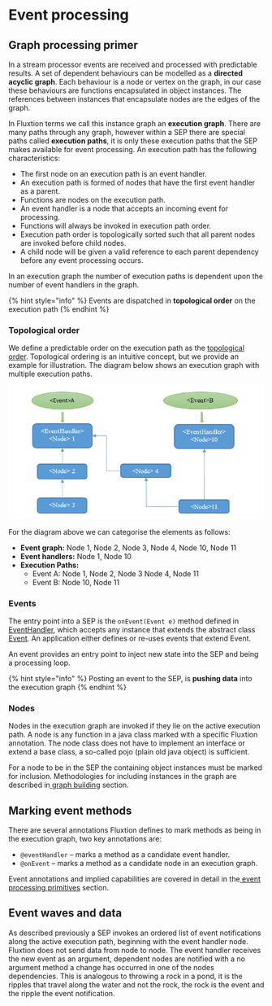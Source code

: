# Event processing

## Graph processing primer

In a stream processor events are received and processed with predictable results. A set of dependent behaviours can be modelled as a **directed acyclic graph**. Each behaviour is a node or vertex on the graph, in our case these behaviours are functions encapsulated in object instances. The references between instances that encapsulate nodes are the edges of the graph. 

In Fluxtion terms we call this instance graph an **execution graph**. There are many paths through any graph, however within a SEP there are special paths called **execution paths**, it is only these execution paths that the SEP makes available for event processing. An execution path has the following characteristics:

* The first node on an execution path is an event handler.
* An execution path is formed of nodes that have the first event handler as a parent.
* Functions are nodes on the execution path.
* An event handler is a node that accepts an incoming event for processing.
* Functions will always be invoked in execution path order.
* Execution path order is topologically sorted such that all parent nodes are invoked before child nodes.
* A child node will be given a valid reference to each parent dependency before any event processing occurs.

In an execution graph the number of execution paths is dependent upon the number of event handlers in the graph. 

{% hint style="info" %}
Events are dispatched in **topological order** on the execution path
{% endhint %}

### Topological order

We define a predictable order on the execution path as the [topological order](https://en.wikipedia.org/wiki/Topological_sorting). Topological ordering is an intuitive concept, but we provide an example for illustration. The diagram below shows an execution graph with multiple execution paths.

![Example execution graph with multiple execution paths](../../../.gitbook/assets/execution_graph_paths.png)

For the diagram above we can categorise the elements as follows:

* **Event graph:** Node 1, Node 2, Node 3, Node 4, Node 10, Node 11
* **Event handlers:** Node 1, Node 10
* **Execution Paths:**
  * Event A: Node 1, Node 2, Node 3 Node 4, Node 11
  * Event B: Node 10, Node 11

### Events

The entry point into a SEP is the `onEvent(Event e)` method defined in [EventHandler](https://github.com/v12technology/fluxtion/blob/master/api/src/main/java/com/fluxtion/runtime/lifecycle/EventHandler.java), which accepts any instance that extends the abstract class [Event](https://github.com/v12technology/fluxtion/blob/master/api/src/main/java/com/fluxtion/runtime/event/Event.java). An application either defines or re-uses events that extend Event. 

An event provides an entry point to inject new state into the SEP and being a processing loop.

{% hint style="info" %}
Posting an event to the SEP, is **pushing data** into the execution graph
{% endhint %}

### Nodes

Nodes in the execution graph are invoked if they lie on the active execution path. A node is any function in a java class marked with a specific Fluxtion annotation. The node class does not have to implement an interface or extend a base class, a so-called pojo \(plain old java object\) is sufficient. 

For a node to be in the SEP the containing object instances must be marked for inclusion. Methodologies for including instances in the graph are described in[ graph building](../child-1/graph-building.md) section.

## Marking event methods

There are several annotations Fluxtion defines to mark methods as being in the execution graph, two key annotations are:

* `@eventHandler` – marks a method as a candidate event handler.
* `@onEvent` – marks a method as a candidate node in an execution graph.

Event annotations and implied capabilities are covered in detail in the[ event processing primitives](../../child-2/) section. 

## Event waves and data

As described previously a SEP invokes an ordered list of event notifications along the active execution path, beginning with the event handler node. Fluxtion does not send data from node to node. The event handler receives the new event as an argument, dependent nodes are notified with a no argument method a change has occurred in one of the nodes dependencies. This is analogous to throwing a rock in a pond, it is the ripples that travel along the water and not the rock, the rock is the event and the ripple the event notification.

### 

